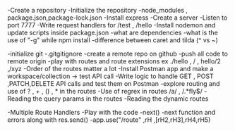 -Create a repository
-Initialize the repository
-node_modules , package.json,package-lock.json
-Install express
-Create a server
-Listen to port 7777
-Write request handlers for /test , /hello
-Install nodemon and update scripts inside package.json
-what are dependencies
-what is the use of "-g" while npm install
-difference between caret and tilda (^ vs ~) 



-initialize git
-.gitgitignore
-create a remote repo on github
-push all code to remote origin
-play with routes and route extensions ex ./hello , / , hello/2 ,/xyz
-Order of the routes matter a lot
-Install Postman app and make a workspace/collection -> test API call
-Write logic to handle GET , POST ,PATCH,DELETE API calls and test them on Postman
-explore routing and use of ? , + , () , * in the routes
-Use of regrex in routes /a/ , /.*fly$/
-Reading the query params in the routes
-Reading the dynamic routes



-Multiple Route Handlers -Play with the code
-next()
-next function and errors along with res.send()
-app.use("/route" ,rH ,[rH2,rH3],rH4,rH5)